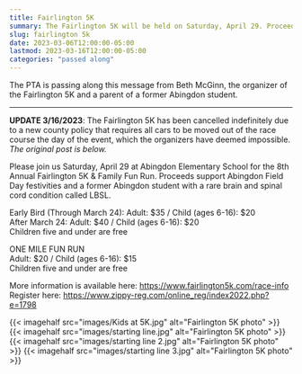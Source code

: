 ```yaml
---
title: Fairlington 5K
summary: The Fairlington 5K will be held on Saturday, April 29. Proceeds support Abingdon Field Day festivities and a former Abingdon student with a rare health condition.
slug: fairlington 5k
date: 2023-03-06T12:00:00-05:00
lastmod: 2023-03-16T12:00:00-05:00
categories: "passed along"
---
```


The PTA is passing along this message from Beth McGinn, the organizer of the Fairlington 5K and a parent of a former Abingdon student.

---

**UPDATE 3/16/2023**: The Fairlington 5K has been cancelled indefinitely due to a new county policy that requires all cars to be moved out of the race course the day of the event, which the organizers have deemed impossible. *The original post is below.*

Please join us Saturday, April 29 at Abingdon Elementary School for the 8th Annual Fairlington 5K & Family Fun Run. Proceeds support Abingdon Field Day festivities and a former Abingdon student with a rare brain and spinal cord condition called LBSL. 

Early Bird (Through March 24): Adult: $35 / Child (ages 6-16): $20  
After March 24: Adult: $40 / Child (ages 6-16): $20  
Children five and under are free

ONE MILE FUN RUN  
Adult: $20 / Child (ages 6-16): $15  
Children five and under are free

More information is available here: https://www.fairlington5k.com/race-info  
Register here: https://www.zippy-reg.com/online_reg/index2022.php?e=1798

{{< imagehalf src="images/Kids at 5K.jpg" alt="Fairlington 5K photo" >}}
{{< imagehalf src="images/starting line.jpg" alt="Fairlington 5K photo" >}}
{{< imagehalf src="images/starting line 2.jpg" alt="Fairlington 5K photo" >}}
{{< imagehalf src="images/starting line 3.jpg" alt="Fairlington 5K photo" >}}